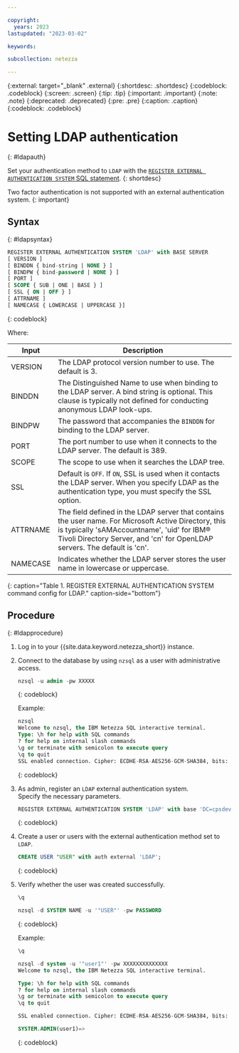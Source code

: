 ```yaml
---

copyright:
  years: 2023
lastupdated: "2023-03-02"

keywords:

subcollection: netezza

---
```


{:external: target="_blank" .external}
{:shortdesc: .shortdesc}
{:codeblock: .codeblock}
{:screen: .screen}
{:tip: .tip}
{:important: .important}
{:note: .note}
{:deprecated: .deprecated}
{:pre: .pre}
{:caption: .caption}
{:codeblock: .codeblock}

# Setting LDAP authentication
{: #ldapauth}

Set your authentication method to `LDAP` with the [`REGISTER EXTERNAL AUTHENTICATION SYSTEM` SQL statement](https://www.ibm.com/docs/en/netezza?topic=reference-register-external-authentication).
{: shortdesc}

Two factor authentication is not supported with an external authentication system.
{: important}

## Syntax
{: #ldapsyntax}

```sql
REGISTER EXTERNAL AUTHENTICATION SYSTEM 'LDAP' with BASE SERVER
[ VERSION ]
[ BINDDN { bind-string | NONE } ]
[ BINDPW { bind-password | NONE } ]
[ PORT ]
[ SCOPE { SUB | ONE | BASE } ]
[ SSL { ON | OFF } ]
[ ATTRNAME ]
[ NAMECASE { LOWERCASE | UPPERCASE }]
```
{: codeblock}

Where:

| Input       | Description  |
| ----------- | ----------- |
| VERSION     | The LDAP protocol version number to use. The default is 3.       |
| BINDDN      | The Distinguished Name to use when binding to the LDAP server. A bind string is optional. This clause is typically not defined for conducting anonymous LDAP look-ups.        |
| BINDPW      | The password that accompanies the `BINDDN` for binding to the LDAP server. |
| PORT        | The port number to use when it connects to the LDAP server. The default is 389. |
| SCOPE       | The scope to use when it searches the LDAP tree. |
| SSL         | Default is `OFF`. If `ON`, SSL is used when it contacts the LDAP server. When you specify LDAP as the authentication type, you must specify the SSL option. |
| ATTRNAME    | The field defined in the LDAP server that contains the user name. For Microsoft Active Directory, this is typically 'sAMAccountname', 'uid' for IBM® Tivoli Directory Server, and 'cn' for OpenLDAP servers. The default is 'cn'. |
| NAMECASE    | Indicates whether the LDAP server stores the user name in lowercase or uppercase. |
{: caption="Table 1. REGISTER EXTERNAL AUTHENTICATION SYSTEM command config for LDAP." caption-side="bottom"}

## Procedure
{: #ldapprocedure}

1. Log in to your {{site.data.keyword.netezza_short}} instance.
1. Connect to the database by using `nzsql` as a user with administrative access.

    ```sql
    nzsql -u admin -pw XXXXX
    ```
    {: codeblock}

    Example:

    ```sql
    nzsql
    Welcome to nzsql, the IBM Netezza SQL interactive terminal.  
    Type: \h for help with SQL commands
    ? for help on internal slash commands
    \g or terminate with semicolon to execute query
    \q to quit  
    SSL enabled connection. Cipher: ECDHE-RSA-AES256-GCM-SHA384, bits: 256, protocol: TLSv1.2
    ```
    {: codeblock}

1. As admin, register an `LDAP` external authentication system.  
   Specify the necessary parameters.


    ```sql
    REGISTER EXTERNAL AUTHENTICATION SYSTEM 'LDAP' with base 'DC=cpsdevelopment,dc=fyre,dc=ibm,dc=com' namecase lowercase server 'windowsad-security1.fyre.ibm.com' ssl 'off' binddn 'CN=mannu,CN=Users,DC=cpsdevelopment,DC=fyre,DC=ibm,DC=com' bindpw 'Netezza@1234' attrname 'sAMAccountName';
    ```
    {: codeblock}

1. Create a user or users with the external authentication method set to `LDAP`.

    ```sql
    CREATE USER "USER" with auth external 'LDAP';
    ```
    {: codeblock}

1. Verify whether the user was created successfully.

    ```sql
    \q

    nzsql -d SYSTEM NAME -u '"USER"' -pw PASSWORD
    ```
    {: codeblock}

    Example:

    ```sql
    \q

    nzsql -d system -u '"user1"' -pw XXXXXXXXXXXXXX
    Welcome to nzsql, the IBM Netezza SQL interactive terminal.

    Type: \h for help with SQL commands
    ? for help on internal slash commands
    \g or terminate with semicolon to execute query
    \q to quit

    SSL enabled connection. Cipher: ECDHE-RSA-AES256-GCM-SHA384, bits: 256, protocol: TLSv1.2

    SYSTEM.ADMIN(user1)=>
    ```
    {: codeblock}
